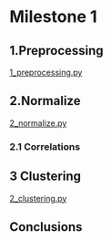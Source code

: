 # Milestone 1

## 1.Preprocessing
[1_preprocessing.py](https://github.com/RoberPlaza/MachineLearningLAB/blob/master/milestone1/1_preprocessing.py)
## 2.Normalize
[2_normalize.py](https://github.com/RoberPlaza/MachineLearningLAB/blob/master/milestone1/1_normalize.py)
### 2.1 Correlations

## 3 Clustering
[2_clustering.py](https://github.com/RoberPlaza/MachineLearningLAB/blob/master/milestone1/1_clustering.py)

## Conclusions

